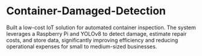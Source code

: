 # Container-Damaged-Detection
Built a low-cost IoT solution for automated container inspection. The system leverages a Raspberry Pi and YOLOv8 to detect damage, estimate repair costs, and store data, significantly improving efficiency and reducing operational expenses for small to medium-sized businesses.

